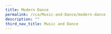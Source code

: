 ```yaml
---
title: Modern Dance
permalink: /cca/Music-and-Dance/modern-dance
description: ""
third_nav_title: Music and Dance
---
```

